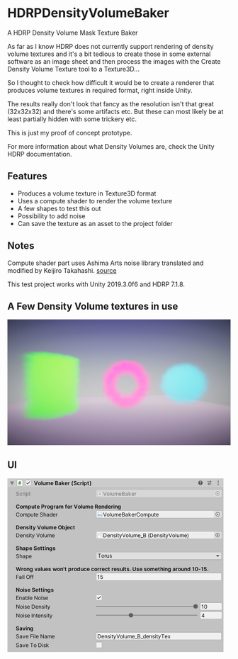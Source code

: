 # HDRPDensityVolumeBaker

A HDRP Density Volume Mask Texture Baker

As far as I know HDRP does not currently support rendering of density volume textures and it's a bit tedious to create those in some external software as an image sheet and then process the images with the Create Density Volume Texture tool to a Texture3D...

So I thought to check how difficult it would be to create a renderer that produces volume textures in required format, right inside Unity.

The results really don't look that fancy as the resolution isn't that great (32x32x32) and there's some artifacts etc. But these can most likely be at least partially hidden with some trickery etc.

This is just my proof of concept prototype.

For more information about what Density Volumes are, check the Unity HDRP documentation.

## Features

- Produces a volume texture in Texture3D format
- Uses a compute shader to render the volume texture
- A few shapes to test this out
- Possibility to add noise
- Can save the texture as an asset to the project folder

## Notes

Compute shader part uses Ashima Arts noise library translated and modified by Keijiro Takahashi. [source](https://github.com/keijiro/NoiseShader)

This test project works with Unity 2019.3.0f6 and HDRP 7.1.8.

## A Few Density Volume textures in use

![HDRPDensityVolumeBaker image](DensityVolumeBaker.png)

## UI

![HDRPDensityVolumeBaker UI image](DensityVolumeBaker_UI.png)
